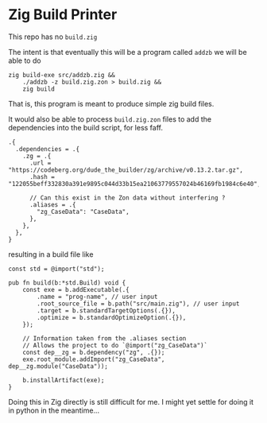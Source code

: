 # Zig Build Printer

This repo has no `build.zig`

The intent is that eventually this will be a program called `addzb` we will be able to do

```zig
zig build-exe src/addzb.zig &&
    ./addzb -z build.zig.zon > build.zig &&
    zig build
```

That is, this program is meant to produce simple zig build files.

It would also be able to process `build.zig.zon` files to add the dependencies into the build script, for less faff.

```zig
.{
  .dependencies = .{
    .zg = .{
      .url = "https://codeberg.org/dude_the_builder/zg/archive/v0.13.2.tar.gz",
      .hash = "122055beff332830a391e9895c044d33b15ea21063779557024b46169fb1984c6e40",

      // Can this exist in the Zon data without interfering ?
      .aliases = .{
        "zg_CaseData": "CaseData",
      },
    },
  },
}
```

resulting in a build file like

```zig
const std = @import("std");

pub fn build(b:*std.Build) void {
    const exe = b.addExecutable(.{
        .name = "prog-name", // user input
        .root_source_file = b.path("src/main.zig"), // user input
        .target = b.standardTargetOptions(.{}),
        .optimize = b.standardOptimizeOption(.{}),
    });

    // Information taken from the .aliases section
    // Allows the project to do `@import("zg_CaseData")`
    const dep__zg = b.dependency("zg", .{});
    exe.root_module.addImport("zg_CaseData", dep__zg.module("CaseData"));

    b.installArtifact(exe);
}
```

Doing this in Zig directly is still difficult for me. I might yet settle for doing it in python in the meantime...

